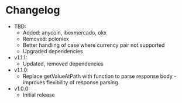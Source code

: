 # Changelog

* TBD:
	* Added: anycoin, ibexmercado, okx
	* Removed: poloniex
	* Better handling of case where currency pair not supported
	* Upgraded dependencies
* v1.1.1:
	* Updated, removed dependencies
* v1.1.0:
	* Replace getValueAtPath with function to parse response body - improves flexibility of response parsing.
* v1.0.0:
	* Initial release
